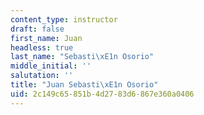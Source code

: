 ```yaml
---
content_type: instructor
draft: false
first_name: Juan
headless: true
last_name: "Sebasti\xE1n Osorio"
middle_initial: ''
salutation: ''
title: "Juan Sebasti\xE1n Osorio"
uid: 2c149c65-851b-4d27-83d6-867e360a0406
---
```

